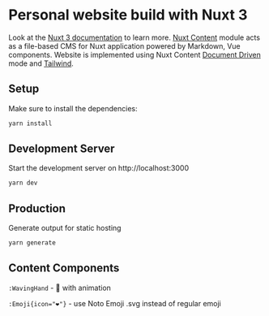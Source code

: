 # Personal website build with Nuxt 3

Look at the [Nuxt 3 documentation](https://nuxt.com/docs/getting-started/introduction) to learn more.
[Nuxt Content](https://content.nuxtjs.org) module acts as a file-based CMS for Nuxt application powered by Markdown, Vue components.
Website is implemented using Nuxt Content [Document Driven](https://content.nuxt.com/document-driven/introduction) mode and [Tailwind](https://tailwindcss.com/docs/installation).


## Setup

Make sure to install the dependencies:

```bash
yarn install
```

## Development Server

Start the development server on http://localhost:3000

```bash
yarn dev
```

## Production

Generate output for static hosting

```bash
yarn generate
```

## Content Components

`:WavingHand` - 👋 with animation

`:Emoji{icon="❤️"}` - use Noto Emoji .svg instead of regular emoji
